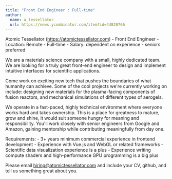```yaml
---
title: "Front End Engineer : Full-time"
author:
  name: a_tessellator
  url: https://news.ycombinator.com/item?id=44820766
---
```


<JobNavigation />

Atomic Tessellator (<a href="https:&#x2F;&#x2F;atomictessellator.com" rel="nofollow">https:&#x2F;&#x2F;atomictessellator.com</a>) - Front End Engineer - Location: Remote - Full-time - Salary: dependent on experience - seniors preferred

We are a materials science company with a small, highly dedicated team. We are looking for a truly great front-end engineer to design and implement intuitive interfaces for scientific applications.

Come work on exciting new tech that pushes the boundaries of what humanity can achieve. Some of the cool projects we&#x27;re currently working on include: designing new materials for the plasma-facing components of fusion reactors, and mechanical simulations of different types of aerogels.

We operate in a fast-paced, highly technical environment where everyone works hard and takes ownership. This is a place for greatness to mature, grow and shine, it would suit someone hungry for meaning and responsibility. You&#x27;ll work closely with senior engineers from Google and Amazon, gaining mentorship while contributing meaningfully from day one.

Requirements: - 3+ years minimum commercial experience in frontend development - Experience with Vue.js and WebGL or related frameworks - Scientific data visualization experience is a plus - Experience writing compute shaders and high-performance GPU programming is a big plus

Please email hiring@atomictessellator.com and include your CV, github, and tell us something great about you.
<JobApplication />
